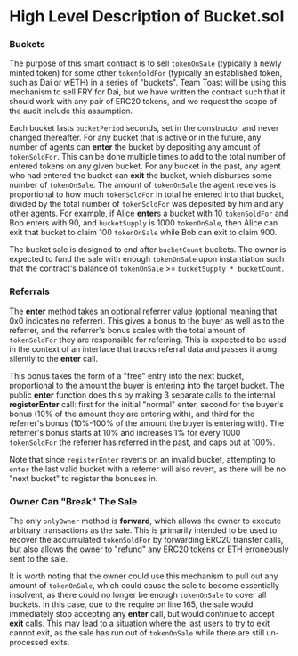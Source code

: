 High Level Description of Bucket.sol
===

### Buckets

The purpose of this smart contract is to sell `tokenOnSale` (typically a newly minted token) for some other `tokenSoldFor` (typically an established token, such as Dai or wETH) in a series of "buckets". Team Toast will be using this mechanism to sell FRY for Dai, but we have written the contract such that it should work with any pair of ERC20 tokens, and we request the scope of the audit include this assumption.

Each bucket lasts `bucketPeriod` seconds, set in the constructor and never changed thereafter. For any bucket that is active or in the future, any number of agents can **enter** the bucket by depositing any amount of `tokenSoldFor`. This can be done multiple times to add to the total number of entered tokens on any given bucket. For any bucket in the past, any agent who had entered the bucket can **exit** the bucket, which disburses some number of `tokenOnSale`. The amount of `tokenOnSale` the agent receives is proportional to how much `tokenSoldFor` in total he entered into that bucket, divided by the total number of `tokenSoldFor` was deposited by him and any other agents. For example, if Alice **enter**s a bucket with 10 `tokenSoldFor` and Bob enters with 90, and `bucketSupply` is 1000 `tokenOnSale`, then Alice can exit that bucket to claim 100 `tokenOnSale` while Bob can exit to claim 900.

The bucket sale is designed to end after `bucketCount` buckets. The owner is expected to fund the sale with enough `tokenOnSale` upon instantiation such that the contract's balance of `tokenOnSale` >= `bucketSupply * bucketCount`.

### Referrals

The **enter** method takes an optional referrer value (optional meaning that 0x0 indicates no referrer). This gives a bonus to the buyer as well as to the referrer, and the referrer's bonus scales with the total amount of `tokenSoldFor` they are responsible for referring. This is expected to be used in the context of an interface that tracks referral data and passes it along silently to the **enter** call.

This bonus takes the form of a "free" entry into the next bucket, proportional to the amount the buyer is entering into the target bucket. The public **enter** function does this by making 3 separate calls to the internal **registerEnter** call: first for the initial "normal" enter, second for the buyer's bonus (10% of the amount they are entering with), and third for the referrer's bonus (10%-100% of the amount the buyer is entering with). The referrer's bonus starts at 10% and increases 1% for every 1000 `tokenSoldFor` the referrer has referred in the past, and caps out at 100%.

Note that since `registerEnter` reverts on an invalid bucket, attempting to `enter` the last valid bucket with a referrer will also revert, as there will be no "next bucket" to register the bonuses in.

### Owner Can "Break" The Sale

The only `onlyOwner` method is **forward**, which allows the owner to execute arbitrary transactions as the sale. This is primarily intended to be used to recover the accumulated `tokenSoldFor` by forwarding ERC20 transfer calls, but also allows the owner to "refund" any ERC20 tokens or ETH erroneously sent to the sale.

It is worth noting that the owner could use this mechanism to pull out any amount of `tokenOnSale`, which could cause the sale to become essentially insolvent, as there could no longer be enough `tokenOnSale` to cover all buckets. In this case, due to the require on line 165, the sale would immediately stop accepting any **enter** call, but would continue to accept **exit** calls. This may lead to a situation where the last users to try to exit cannot exit, as the sale has run out of `tokenOnSale` while there are still un-processed exits.